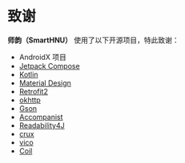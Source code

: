 # 致谢

**师韵（SmartHNU）** 使用了以下开源项目，特此致谢：
- AndroidX 项目
- [Jetpack Compose](https://developer.android.com/jetpack/compose)
- [Kotlin](https://github.com/JetBrains/kotlin)
- [Material Design](https://github.com/material-components/material-components-android)
- [Retrofit2](https://github.com/square/retrofit)
- [okhttp](https://github.com/square/okhttp)
- [Gson](https://github.com/google/gson)
- [Accompanist](https://github.com/google/accompanist)
- [Readability4J](https://github.com/dankito/Readability4J)
- [crux](https://github.com/chimbori/crux)
- [vico](https://github.com/patrykandpatrick/vico)
- [Coil](https://github.com/coil-kt/coil)